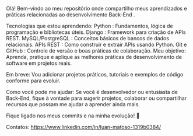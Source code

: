 
Olá! Bem-vindo ao meu repositório onde compartilho meus aprendizados e práticas relacionadas ao desenvolvimento Back-End .

Tecnologias que estou aprendendo:
Python : Fundamentos, lógica de programação e bibliotecas úteis.
Django : Framework para criação de APIs REST.
MySQL/PostgreSQL : Conceitos básicos de bancos de dados relacionais.
APIs REST : Como construir e extrair APIs usando Python.
Git e GitHub : Controle de versão e boas práticas de colaboração.
Meu objetivo:
Aprenda, pratique e aplique as melhores práticas de desenvolvimento de software em projetos reais.

Em breve: Vou adicionar projetos práticos, tutoriais e exemplos de código conforme para evoluir.

Como você pode me ajudar:
Se você é desenvolvedor ou entusiasta de Back-End, fique à vontade para sugerir projetos, colaborar ou compartilhar recursos que possam me ajudar a aprender ainda mais.

Fique ligado nos meus commits e na minha evolução! 🎯

Contatos:
https://www.linkedin.com/in/luan-matoso-1319b0384/
